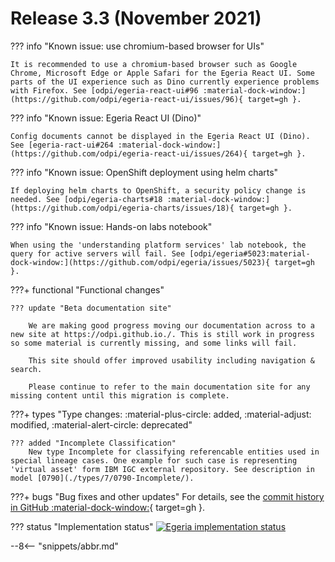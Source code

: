<!-- SPDX-License-Identifier: CC-BY-4.0 -->
<!-- Copyright Contributors to the Egeria project. -->

# Release 3.3 (November 2021)

??? info "Known issue: use chromium-based browser for UIs"
    
    It is recommended to use a chromium-based browser such as Google Chrome, Microsoft Edge or Apple Safari for the Egeria React UI. Some parts of the UI experience such as Dino currently experience problems with Firefox. See [odpi/egeria-react-ui#96 :material-dock-window:](https://github.com/odpi/egeria-react-ui/issues/96){ target=gh }.

??? info "Known issue: Egeria React UI (Dino)"

    Config documents cannot be displayed in the Egeria React UI (Dino). See [egeria-ract-ui#264 :material-dock-window:](https://github.com/odpi/egeria-react-ui/issues/264){ target=gh }.

??? info "Known issue: OpenShift deployment using helm charts"
    
    If deploying helm charts to OpenShift, a security policy change is needed. See [odpi/egeria-charts#18 :material-dock-window:](https://github.com/odpi/egeria-charts/issues/18){ target=gh }.

??? info "Known issue: Hands-on labs notebook"

    When using the 'understanding platform services' lab notebook, the query for active servers will fail. See [odpi/egeria#5023:material-dock-window:](https://github.com/odpi/egeria/issues/5023){ target=gh }.


???+ functional "Functional changes"

    ??? update "Beta documentation site"

        We are making good progress moving our documentation across to a new site at https://odpi.github.io./. This is still work in progress so some material is currently missing, and some links will fail.
        
        This site should offer improved usability including navigation & search.
        
        Please continue to refer to the main documentation site for any missing content until this migration is complete.

???+ types "Type changes: :material-plus-circle: added, :material-adjust: modified, :material-alert-circle: deprecated"


    ??? added "Incomplete Classification"
        New type Incomplete for classifying referencable entities used in special lineage cases. One example for such case is representing 'virtual asset' form IBM IGC external repository. See description in model [0790](./types/7/0790-Incomplete/).

???+ bugs "Bug fixes and other updates"
    For details, see the [commit history in GitHub :material-dock-window:](https://github.com/odpi/egeria/commits){ target=gh }.

??? status "Implementation status"
    [![Egeria implementation status](latest.svg)](./release-notes/roadmap/)

--8<-- "snippets/abbr.md"

